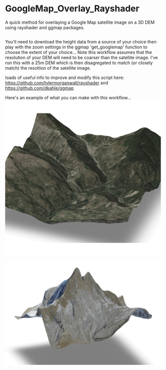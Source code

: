 # GoogleMap_Overlay_Rayshader
A quick method for overlaying a Google Map satellite image on a  3D DEM using rayshader and ggmap packages.

##  
You'll need to download the height data from a source of your choice then play with the zoom settings in the ggmap 'get_googlemap' function to choose the extent of your choice... Note this workflow assumes that the resolution of your DEM will need to be coarser than the satellite image. I've run this with a 25m DEM which is then disagregated to match (or closely match) the resoltion of the satellite image.

loads of useful info to improve and modify this script here:
https://github.com/tylermorganwall/rayshader and
https://github.com/dkahle/ggmap

Here's an example of what you can make with this workflow...
![Barre de Chine Example](./example/Barre_de_Chine.jpg)

![Matterhorn](./example/Matterhorn_V1.jpg)

